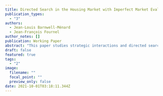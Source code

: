 ```yaml
---
title: Directed Search in the Housing Market with Imperfect Market Evaluation
publication_types:
  - "3"
authors:
  - Jean-Louis Barnwell-Ménard
  - Jean-François Fournel
author_notes: []
publication: Working Paper
abstract: "This paper studies strategic interactions and directed search in the housing market. Building on a rich dataset of housing transactions in the Seattle area, we document that asking prices alone are not a sufficiently strong signal from sellers to generate the patterns of directed search predicted by theory. We observe instead that sellers use publicly available market valuations as an anchor point for strategic interactions. For example, we find that advertising below the market valuation leads to more virtual visits, faster selling times and a higher probability of receiving multiple offers, while advertising above obtains a higher price. We propose a theoretical model that explains these patterns of conditional directed search. In our setup, market valuations serve two goals: they help sorting buyers across house types, and they provide an anchor point for sellers' strategies within house types. More precisely, sellers set their asking price relative to the market valuation to reveal their reservation value which direct buyers to the correct seller within a house type. We explore the consequences of being over- versus underestimated for two sellers with the same reservation value and show that being over-evaluated by the market leads to both a faster sale and a higher expected price compared to being under-evaluated."
draft: false
featured: true
tags:
  - "2"
image:
  filename: ""
  focal_point: ""
  preview_only: false
date: 2021-10-01T03:18:11.344Z
---
```

